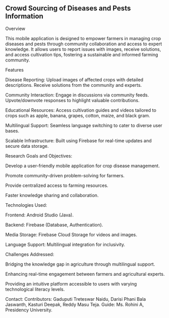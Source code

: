 Crowd Sourcing of Diseases and Pests Information
------------------------------------------------------------------------------------------------------------------------------------------------------------------------------------------------------
Overview

This mobile application is designed to empower farmers in managing crop diseases and pests through community collaboration and access to expert knowledge.
It allows users to report issues with images, receive solutions, and access cultivation tips, fostering a sustainable and informed farming community.


Features

Disease Reporting:
Upload images of affected crops with detailed descriptions.
Receive solutions from the community and experts.

Community Interaction:
Engage in discussions via community feeds.
Upvote/downvote responses to highlight valuable contributions.

Educational Resources:
Access cultivation guides and videos tailored to crops such as apple, banana, grapes, cotton, maize, and black gram.

Multilingual Support:
Seamless language switching to cater to diverse user bases.

Scalable Infrastructure:
Built using Firebase for real-time updates and secure data storage.




Research Goals and Objectives:

Develop a user-friendly mobile application for crop disease management.

Promote community-driven problem-solving for farmers.

Provide centralized access to farming resources.

Faster knowledge sharing and collaboration.


Technologies Used:

Frontend: Android Studio (Java).

Backend: Firebase (Database, Authentication).

Media Storage: Firebase Cloud Storage for videos and images.

Language Support: Multilingual integration for inclusivity.


Challenges Addressed:

Bridging the knowledge gap in agriculture through multilingual support.

Enhancing real-time engagement between farmers and agricultural experts.

Providing an intuitive platform accessible to users with varying technological literacy levels.


Contact:
Contributors: Gaduputi Treteswar Naidu, Darisi Phani Bala Jaswanth, Kasturi Deepak, Reddy Masu Teja.
Guide: Ms. Rohini A, Presidency University.




